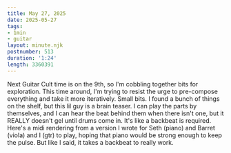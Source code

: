 ```yaml
---
title: May 27, 2025
date: 2025-05-27
tags:
- 1min
- guitar
layout: minute.njk
postnumber: 513
duration: '1:24'
length: 3360391
---
```

Next Guitar Cult time is on the 9th, so I'm cobbling together bits for exploration. This time around, I'm trying to resist the urge to pre-compose everything and take it more iteratively. Small bits. I found a bunch of things on the shelf, but this lil guy is a brain teaser. I can play the parts by themselves, and I can hear the beat behind them when there isn't one, but it REALLY doesn't gel until drums come in. It's like a backbeat is required. Here's a midi rendering from a version I wrote for Seth (piano) and Barret (viola) and I (gtr) to play, hoping that piano would be strong enough to keep the pulse.  But like I said, it takes a backbeat to really work. 